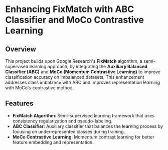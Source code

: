 # Enhancing FixMatch with ABC Classifier and MoCo Contrastive Learning

## Overview

This project builds upon Google Research's **FixMatch** algorithm, a semi-supervised learning approach, by integrating the **Auxiliary Balanced Classifier (ABC)** and **MoCo (Momentum Contrastive Learning)** to improve classification accuracy on imbalanced datasets. This enhancement addresses class imbalance with ABC and improves representation learning with MoCo's contrastive method.

## Features

- **FixMatch Algorithm**: Semi-supervised learning framework that uses consistency regularization and pseudo-labeling.
- **ABC Classifier**: Auxiliary classifier that balances the learning process by focusing on underrepresented classes during training.
- **MoCo Contrastive Learning**: Momentum contrast learning for better feature embedding and representation.
